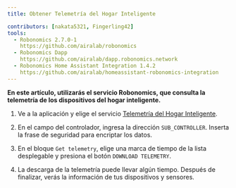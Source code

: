 ```yaml
---
title: Obtener Telemetría del Hogar Inteligente

contributors: [nakata5321, Fingerling42]
tools:   
  - Robonomics 2.7.0-1
    https://github.com/airalab/robonomics
  - Robonomics Dapp 
    https://github.com/airalab/dapp.robonomics.network
  - Robonomics Home Assistant Integration 1.4.2
    https://github.com/airalab/homeassistant-robonomics-integration
---
```


**En este artículo, utilizarás el servicio Robonomics, que consulta la telemetría de los dispositivos del hogar inteligente.**

<robo-wiki-video autoplay loop controls :videos="[{src: 'https://cloudflare-ipfs.com/ipfs/Qmao9RoWcKo2qs4PAGtm5gqHzyAHJcpDqNLgciU35FJeVm', type:'mp4'}]" />

1. Ve a la aplicación y elige el servicio [Telemetría del Hogar Inteligente](https://dapp.robonomics.network/#/smarthome-telemetry).

2. En el campo del controlador, ingresa la dirección `SUB_CONTROLLER`. Inserta la frase de seguridad para encriptar los datos.

3. En el bloque `Get telemetry`, elige una marca de tiempo de la lista desplegable y presiona el botón `DOWNLOAD TELEMETRY`.

4. La descarga de la telemetría puede llevar algún tiempo. Después de finalizar, verás la información de tus dispositivos y sensores.


<!---
## Lanzamiento devices

Go back and  choose service ["SmartHome Telemetry"](https://dapp.robonomics.network/#/services). You will forward to DApp website. In first login give permission to website to use polkadot{.js} extension. You will see next:

<robo-wiki-picture src="home-assistant/telemetry-start.jpg" />

Find address of your `user` account and press blue button:

<robo-wiki-picture src="home-assistant/datalog-start.jpg" />

And you will see popup "Lanzamiento" window:

<robo-wiki-picture src="home-assistant/launch-window.jpg" />

Launch command calls HomeAssistant service, first two fields are **service name** - "Platform" and **service function** - "Name". Let's find them.

For this go to your Home Assistant interface in browser -> `Developer tools` -> `SERVICES` and turn on `YAML mode`.

<robo-wiki-picture src="home-assistant/ha-services.jpg" />

Find a service you need using a search field or choose from a drop-down list there.

<robo-wiki-picture src="home-assistant/ha-light.jpg" />

Let's find a `light` service. You will see available functions(`turn_on`, `turn_off`, `toggle`). Choose `turn_on` function.

<robo-wiki-picture src="home-assistant/ha-light-on.jpg" />

On the picture you see **service name** - `light` and **service function** - `turn_on`. Write these statements to popup window of DApp.

<robo-wiki-picture src="home-assistant/light-window.jpg" />

Next you need to find the sensor ID. For this go to `Overview` on the HA page. Find sensor, which you want to turn on(in this example it is the light) and press on it. 

<robo-wiki-picture src="home-assistant/light-name.jpg" />

You will see a popup window and with a "settings" button on it the top-right corner. Press on it. The popup window will change. In the new window you will find required `entity_id`:

<robo-wiki-picture src="home-assistant/entity-ha.jpg" />

Copy it and paste to field in our dapp:

<robo-wiki-picture src="home-assistant/dapp-entity.jpg" />

Finally, press `SEND` button and sign transaction with your password. Wait until transaction is in block and check your light. It should be turned on (sometimes it takes a bit more time).

Congratulations, You have fully installed and set up Your Home Assistant with Robonomics!
-->
